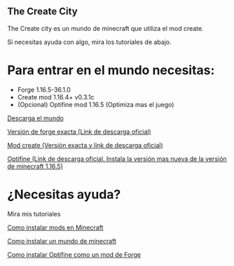## The Create City

The Create city es un mundo de minecraft que utiliza el mod create.

Si necesitas ayuda con algo, mira los tutoriales de abajo.


<h1>Para entrar en el mundo necesitas:</h1>



<ul>
<li>Forge 1.16.5-36.1.0</li>
<li>Create mod 1.16.4+ v0.3.1c</li>
<li>(Opcional) Optifine mod 1.16.5 (Optimiza mas el juego)</li>
</ul>



<div>
<div><a href="https://github.com/PGSCOM/The-Create-City/zipball/gh-pages" target="_blank" rel="noreferrer noopener">Descarga el mundo</a></div>

<p></p>

<div><a href="https://maven.minecraftforge.net/net/minecraftforge/forge/1.16.5-36.1.0/forge-1.16.5-36.1.0-installer.jar">Versión de forge exacta (Link de descarga oficial)</a></div>

<p></p>

<div><a href="https://www.curseforge.com/minecraft/mc-mods/create/download/3278516" target="_blank" rel="noreferrer noopener">Mod create (Versión exacta y link de descarga oficial)</a></div>

<p></p>

<div><a href="https://optifine.net/downloads" target="_blank" rel="noreferrer noopener">Optifine (Link de descarga oficial. Instala la versión mas nueva de la versión de minecraft 1.16.5)</a></div>
</div>



<h1>¿Necesitas ayuda?</h1>
<p>Mira mis tutoriales</p>


<div>
<div><a href="https://tec400.blogspot.com/2021/05/como-instalar-mods-en-minecraft-forge.html" target="_blank" rel="noreferrer noopener">Como instalar mods en Minecraft</a></div>

<p></p>

<div><a href="https://tec400.blogspot.com/2021/05/como-instalar-un-mundo-de-minecraft.html" target="_blank" rel="noreferrer noopener">Como instalar un mundo de minecraft</a></div>

<p></p>

<div><a href="https://tec400.blogspot.com/2021/05/como-instalar-optifine-en-forge-como-un.html" target="_blank" rel="noreferrer noopener">Como instalar Optifine como un mod de Forge</a></div>
</div>

<!--

Hola :] x2

-->
